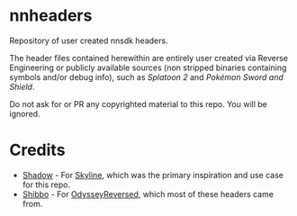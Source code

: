 # nnheaders
Repository of user created nnsdk headers.

The header files contained herewithin are entirely user created via Reverse Engineering or publicly available sources (non stripped binaries containing symbols and/or debug info), such as *Splatoon 2* and *Pokémon Sword and Shield*.

Do not ask for or PR any copyrighted material to this repo. You will be ignored.

# Credits
 - [Shadow](https://github.com/shadowninja108/) - For [Skyline](https://github.com/shadowninja108/Skyline), which was the primary inspiration and use case for this repo.
 - [Shibbo](https://github.com/shibbo) - For [OdysseyReversed](https://github.com/shibbo/OdysseyReversed/), which most of these headers came from.
